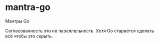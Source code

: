# mantra-go
Мантры Go

Согласованность это не параллельность.
Хотя Go старается сделать всё чтобы это скрыть.

